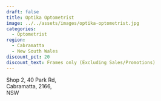 ```yaml
---
draft: false
title: Optika Optometrist
image: ../../assets/images/optika-optometrist.jpg
categories:
  - Optometrist
region:
  - Cabramatta
  - New South Wales
discount_pct: 20
discount_text: Frames only (Excluding Sales/Promotions)
---
```


Shop 2, 40 Park Rd, \
Cabramatta, 2166, \
NSW
